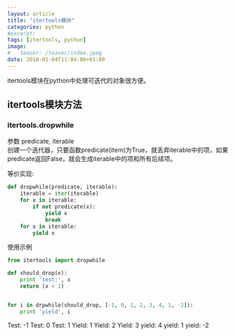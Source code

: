 ```yaml
---
layout: article
title: "itertools模块"
categories: python
#excerpt:
tags: [itertools, python]
image:
#	teaser: /teaser/index.jpeg
date: 2018-01-04T11:04:00+01:00
---
```


itertools模块在python中处理可迭代的对象很方便。

## itertools模块方法

### itertools.dropwhile
参数 predicate, iterable  
创建一个迭代器，只要函数predicate(item)为True，就丢弃iterable中的项，如果predicate返回False，就会生成iterable中的项和所有后续项。 

等价实现:  
```python
def dropwhile(predicate, iterable):
	iterable = iter(iterable)
	for x in iterable:
		if not predicate(x):
			yield x
			break
	for x in iterable:
		yield x
```


使用示例  
```python
from itertools import dropwhile

def should_drop(x):
	print 'test:', x
	return (x < 1)


for i in drpwhile(should_drop, [-1, 0, 1, 2, 3, 4, 1, -2]):
	print 'yield', i
```

Test: -1
Test: 0
Test: 1
Yield: 1
Yield: 2
Yield: 3
yield: 4
yield: 1
yield: -2
